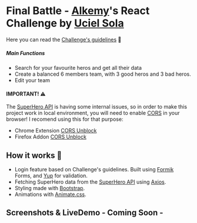 # Final Battle - [Alkemy](https://alkemy.org "Official Site")'s React Challenge by [Uciel Sola](https://ucielsola.com "Come see my portfolio!") 

Here you can read the [Challenge's guidelines](https://drive.google.com/file/d/1kNbni3fBBYiAErWYIQNmlggJTNHmLgPL/view "Read more...") 📜
##### Main Functions
- Search for your favourite heros and get all their data
- Create a balanced 6 members team, with 3 good heros and 3 bad heros.
- Edit your team

#### IMPORTANT! ⚠️
The [SuperHero API](https://superheroapi.com/ "Official Site") is having some internal issues, so in order to make this project work in local environment, you will need to enable [CORS](https://developer.mozilla.org/en-US/docs/Web/HTTP/Headers/Access-Control-Allow-Origin "Read more about CORS at MDN.org") in your browser! I recomend using this for that purpose:

- Chrome Extension [CORS Unblock](https://chrome.google.com/webstore/detail/cors-unblock/lfhmikememgdcahcdlaciloancbhjino "For Chrome")
- Firefox Addon [CORS Unblock](https://addons.mozilla.org/es/firefox/addon/cors-unblock/ "For Firefox")

## How it works 🔧
- Login feature based on Challenge's guidelines. Built using [Formik](https://formik.org/ "Official Website") Forms, and [Yup](https://github.com/jquense/yup "Official Repo") for validation.
- Fetching SuperHero data from the [SuperHero API](https://superheroapi.com/ "Official Site") using [Axios](https://axios-http.com/ "Official Website").
- Styling made with [Bootstrap](https://getbootstrap.com/ "Official Website").
- Animations with [Animate.css](https://animate.style/ "Official Website").


## Screenshots & LiveDemo - Coming Soon -
